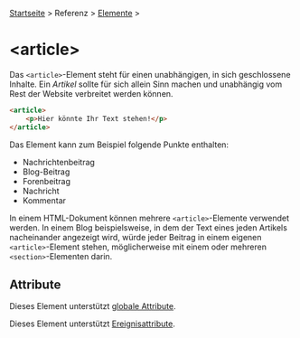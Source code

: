[Startseite](../../../../) > Referenz > [Elemente](../Elemente_Alphabetisch.md) >

# \<article>

Das `<article>`-Element steht für einen unabhängigen, in sich geschlossene Inhalte. Ein _Artikel_ sollte für sich allein Sinn machen und unabhängig vom Rest der Website verbreitet werden können.

```html
<article>
    <p>Hier könnte Ihr Text stehen!</p>
</article>
```

Das Element kann zum Beispiel folgende Punkte enthalten:
- Nachrichtenbeitrag
- Blog-Beitrag
- Forenbeitrag
- Nachricht
- Kommentar

In einem HTML-Dokument können mehrere `<article>`-Elemente verwendet werden. In einem Blog beispielsweise, in dem der Text eines jeden Artikels nacheinander angezeigt wird, würde jeder Beitrag in einem eigenen `<article>`-Element stehen, möglicherweise mit einem oder mehreren `<section>`-Elementen darin.

## Attribute

Dieses Element unterstützt [globale Attribute](../Globale_Attribute.md).

Dieses Element unterstützt [Ereignisattribute](../Ereignisattribute.md).
